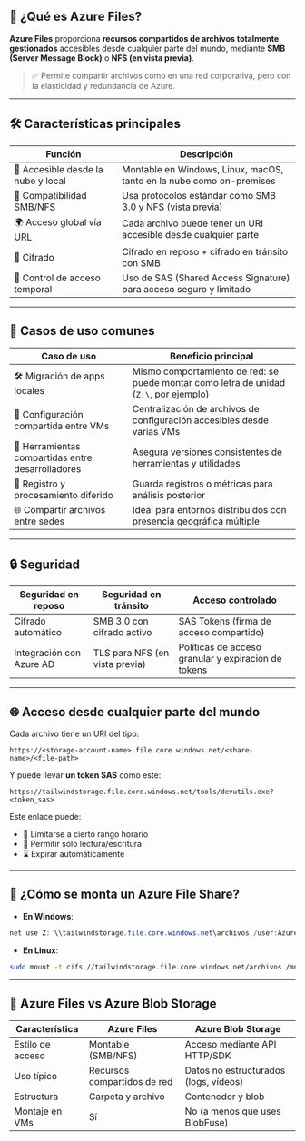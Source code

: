 
## 📂 ¿Qué es Azure Files?

**Azure Files** proporciona **recursos compartidos de archivos totalmente gestionados** accesibles desde cualquier parte del mundo, mediante **SMB (Server Message Block)** o **NFS (en vista previa)**.

> ✅ Permite compartir archivos como en una red corporativa, pero con la elasticidad y redundancia de Azure.

---

## 🛠️ Características principales

| Función                             | Descripción                                                                 |
|-------------------------------------|-----------------------------------------------------------------------------|
| 📡 Accesible desde la nube y local | Montable en Windows, Linux, macOS, tanto en la nube como on-premises       |
| 📁 Compatibilidad SMB/NFS          | Usa protocolos estándar como SMB 3.0 y NFS (vista previa)                   |
| 🌍 Acceso global vía URL            | Cada archivo puede tener un URI accesible desde cualquier parte            |
| 🔐 Cifrado                         | Cifrado en reposo + cifrado en tránsito con SMB                            |
| 📌 Control de acceso temporal      | Uso de SAS (Shared Access Signature) para acceso seguro y limitado         |

---

## 🔄 Casos de uso comunes

| Caso de uso                                          | Beneficio principal                                                                 |
|------------------------------------------------------|--------------------------------------------------------------------------------------|
| 🛠️ Migración de apps locales                        | Mismo comportamiento de red: se puede montar como letra de unidad (`Z:\`, por ejemplo) |
| 🧾 Configuración compartida entre VMs               | Centralización de archivos de configuración accesibles desde varias VMs            |
| 👥 Herramientas compartidas entre desarrolladores   | Asegura versiones consistentes de herramientas y utilidades                        |
| 🧪 Registro y procesamiento diferido                | Guarda registros o métricas para análisis posterior                                |
| 🌐 Compartir archivos entre sedes                  | Ideal para entornos distribuidos con presencia geográfica múltiple                 |

---

## 🔒 Seguridad

| Seguridad en reposo     | Seguridad en tránsito      | Acceso controlado                                |
|-------------------------|----------------------------|--------------------------------------------------|
| Cifrado automático      | SMB 3.0 con cifrado activo | SAS Tokens (firma de acceso compartido)          |
| Integración con Azure AD| TLS para NFS (en vista previa) | Políticas de acceso granular y expiración de tokens |

---

## 🌐 Acceso desde cualquier parte del mundo

Cada archivo tiene un URI del tipo:

```
https://<storage-account-name>.file.core.windows.net/<share-name>/<file-path>
```

Y puede llevar **un token SAS** como este:

```
https://tailwindstorage.file.core.windows.net/tools/devutils.exe?<token_sas>
```

Este enlace puede:

- 🔐 Limitarse a cierto rango horario
- 🔑 Permitir solo lectura/escritura
- ⌛ Expirar automáticamente

---

## 🚀 ¿Cómo se monta un Azure File Share?

- **En Windows**:

```powershell
net use Z: \\tailwindstorage.file.core.windows.net\archivos /user:Azure\<storage-key> <storage-key>
```

- **En Linux**:

```bash
sudo mount -t cifs //tailwindstorage.file.core.windows.net/archivos /mnt/archivos -o vers=3.0,username=storage_account,password=storage_key,dir_mode=0777,file_mode=0777
```

---

## 🧩 Azure Files vs Azure Blob Storage

| Característica            | Azure Files                     | Azure Blob Storage               |
|---------------------------|----------------------------------|----------------------------------|
| Estilo de acceso          | Montable (SMB/NFS)               | Acceso mediante API HTTP/SDK     |
| Uso típico                | Recursos compartidos de red      | Datos no estructurados (logs, vídeos) |
| Estructura                | Carpeta y archivo                | Contenedor y blob                |
| Montaje en VMs            | Sí                               | No (a menos que uses BlobFuse)   |

